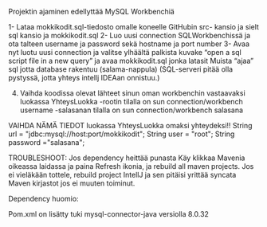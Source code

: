 Projektin ajaminen edellyttää MySQL Workbenchiä 

 
1- Lataa mokkikodit.sql-tiedosto omalle koneelle GitHubin src- kansio ja sielt sql kansio ja mokkikodit.sql
2- Luo uusi connection SQLWorkbenchissä ja ota talteen username ja password sekä hostname ja port number 
3- Avaa nyt luotu uusi connection ja valitse ylhäältä palkista kuvake  “open a sql script file in a new query” ja avaa mokkikodit.sql jonka latasit 
Muista “ajaa” sql jotta database rakentuu (salama-nappula) 
(SQL-serveri pitää olla pystyssä, jotta yhteys intellj IDEAan onnistuu.) 

4. Vaihda koodissa olevat lähteet sinun oman workbenchin vastaavaksi luokassa YhteysLuokka
-rootin tilalla on sun connection/workbench username 
-salasanan tilalla on sun connection/workbench salasana 

VAIHDA NÄMÄ TIEDOT luokassa YhteysLuokka omaksi yhteydeksi!!
String url = "jdbc:mysql://host:port/mokkikodit"; 
String user = "root"; 
String password ="salasana"; 

 

TROUBLESHOOT: 
Jos dependency heittää punasta
Käy klikkaa Mavenia oikeassa laidassa ja paina Refresh ikonia, ja rebuild all maven projects. 
Jos ei vieläkään tottele, rebuild project IntellJ ja  sen pitäisi yrittää syncata Maven kirjastot jos ei muuten toiminut. 

Dependency huomio: 

Pom.xml on lisätty tuki mysql-connector-java versiolla 8.0.32 
